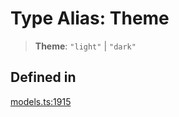 # Type Alias: Theme

> **Theme**: `"light"` \| `"dark"`

## Defined in

[models.ts:1915](https://github.com/live-codes/livecodes/blob/cb27ceefa2a66654546a0dff30f283a321a06684/src/sdk/models.ts#L1915)